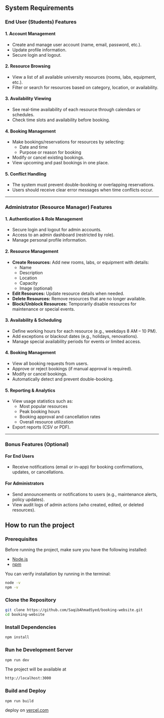## System Requirements

### End User (Students) Features

#### 1. Account Management
- Create and manage user account (name, email, password, etc.).
- Update profile information.
- Secure login and logout.

#### 2. Resource Browsing
- View a list of all available university resources (rooms, labs, equipment, etc.).
- Filter or search for resources based on category, location, or availability.

#### 3. Availability Viewing
- See real-time availability of each resource through calendars or schedules.
- Check time slots and availability before booking.

#### 4. Booking Management
- Make bookings/reservations for resources by selecting:
  - Date and time
  - Purpose or reason for booking
- Modify or cancel existing bookings.
- View upcoming and past bookings in one place.

#### 5. Conflict Handling
- The system must prevent double-booking or overlapping reservations.
- Users should receive clear error messages when time conflicts occur.

---

###  Administrator (Resource Manager) Features

#### 1. Authentication & Role Management
- Secure login and logout for admin accounts.
- Access to an admin dashboard (restricted by role).
- Manage personal profile information.

#### 2. Resource Management
- **Create Resources:** Add new rooms, labs, or equipment with details:
  - Name
  - Description
  - Location
  - Capacity
  - Image (optional)
- **Edit Resources:** Update resource details when needed.
- **Delete Resources:** Remove resources that are no longer available.
- **Block/Unblock Resources:** Temporarily disable resources for maintenance or special events.

#### 3. Availability & Scheduling
- Define working hours for each resource (e.g., weekdays 8 AM – 10 PM).
- Add exceptions or blackout dates (e.g., holidays, renovations).
- Manage special availability periods for events or limited access.

#### 4. Booking Management
- View all booking requests from users.
- Approve or reject bookings (if manual approval is required).
- Modify or cancel bookings.
- Automatically detect and prevent double-booking.

#### 5. Reporting & Analytics
- View usage statistics such as:
  - Most popular resources
  - Peak booking hours
  - Booking approval and cancellation rates
  - Overall resource utilization
- Export reports (CSV or PDF).

---

### Bonus Features (Optional)
#### For End Users
- Receive notifications (email or in-app) for booking confirmations, updates, or cancellations.

#### For Administrators
- Send announcements or notifications to users (e.g., maintenance alerts, policy updates).
- View audit logs of admin actions (who created, edited, or deleted resources).


## How to run the project

### Prerequisites
Before running the project, make sure you have the following installed:
- [Node.js](https://nodejs.org/)
- [npm](https://www.npmjs.com/)

You can verify installation by running in the terminal:
```bash
node -v
npm -v
```
### Clone the Repository
```bash
git clone https://github.com/SaqibAhmadSyed/booking-website.git
cd booking-website
```
### Install Dependencies
```bash
npm install
```
### Run he Development Server
```bash
npm run dev
```
The project will be available at
```bash
http://localhost:3000
```
### Build and Deploy
```bash
npm run build
```
deploy on [vercel.com](https://vercel.com/home)

